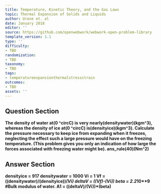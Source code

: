 ```yaml
---
title: Temperature, Kinetic Theory, and the Gas Laws
topic: Thermal Expansion of Solids and Liquids
author: Urone et. al
date: January 2018
editor: ''
source: https://github.com/openwebwork/webwork-open-problem-library
template_version: 1.1
type: ''
difficulty:
- TBD
randomization:
- TBD
taxonomy:
- TBD
tags:
- temperatureexpansionthermalstressstrain
outcomes:
- TBD
assets: ''
---
```


## Question Section 

<b>
The density of water at(0 ^circC) is very nearly(densitywater)(kgm^3), whereas the density of ice at(0 ^circC) is(densityice)(kgm^3). Calculate the pressure necessary to keep ice from expanding when it freezes, neglecting the effect such a large pressure would have on the freezing temperature. (This problem gives you only an indication of how large the forces associated with freezing water might be).
ans_rule(40)(Nm^2)



## Answer Section

densityice = 917
densitywater = 1000
Vi = 1
Vf = ((densitywater)/(densityice))*(Vi)
deltaV = ((Vf)-(Vi))
beta = 2.2*10**9                                                #Bulk modulus of water.
A1 = ((deltaV)/(Vi))*(beta)